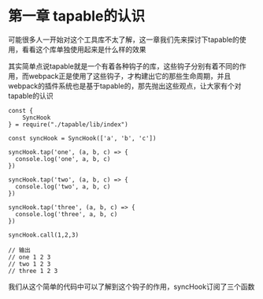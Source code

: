 # 第一章 tapable的认识

可能很多人一开始对这个工具库不太了解，这一章我们先来探讨下tapable的使用，看看这个库单独使用起来是什么样的效果

其实简单点说tapable就是一个有着各种钩子的库，这些钩子分别有着不同的作用，而webpack正是使用了这些钩子，才构建出它的那些生命周期，并且webpack的插件系统也是基于tapable的，那先抛出这些观点，让大家有个对tapable的认识

```JS
const {
	SyncHook
} = require("./tapable/lib/index")

const syncHook = SyncHook(['a', 'b', 'c'])

syncHook.tap('one', (a, b, c) => {
  console.log('one', a, b, c)
})

syncHook.tap('two', (a, b, c) => {
  console.log('two', a, b, c)
})

syncHook.tap('three', (a, b, c) => {
  console.log('three', a, b, c)
})

syncHook.call(1,2,3)

// 输出
// one 1 2 3
// two 1 2 3
// three 1 2 3
```
我们从这个简单的代码中可以了解到这个钩子的作用，syncHook订阅了三个函数